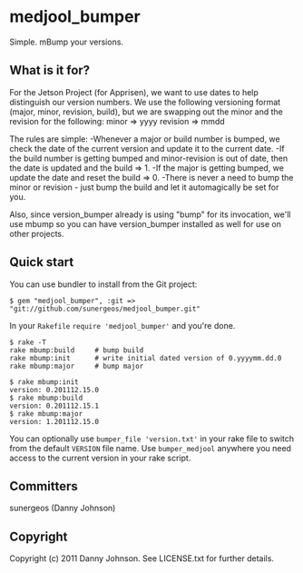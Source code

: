 medjool_bumper
==============

Simple. mBump your versions.

What is it for?
---------------
For the Jetson Project (for Apprisen), we want to use dates to help distinguish our version numbers. We use the following
versioning format (major, minor, revision, build), but we are swapping out the minor and the revision for the following:
minor => yyyy
revision => mmdd

The rules are simple:
-Whenever a major or build number is bumped, we check the date of the current version and update it to the current date.
-If the build number is getting bumped and minor-revision is out of date, then the date is updated and the build => 1.
-If the major is getting bumped, we update the date and reset the build => 0.
-There is never a need to bump the minor or revision - just bump the build and let it automagically be set for you.

Also, since version_bumper already is using "bump" for its invocation, we'll use mbump so you can have version_bumper
installed as well for use on other projects.

Quick start
-----------
You can use bundler to install from the Git project:

    $ gem "medjool_bumper", :git => "git://github.com/sunergeos/medjool_bumper.git"

In your `Rakefile` `require 'medjool_bumper'` and you're done.
  
    $ rake -T
    rake mbump:build     # bump build
    rake mbump:init      # write initial dated version of 0.yyyymm.dd.0
    rake mbump:major     # bump major

    $ rake mbump:init
    version: 0.201112.15.0
    $ rake mbump:build
    version: 0.201112.15.1
    $ rake mbump:major
    version: 1.201112.15.0

You can optionally use `bumper_file 'version.txt'` in your rake file to switch from the default `VERSION` file name.
Use `bumper_medjool` anywhere you need access to the current version in your rake script.

Committers
---------
sunergeos (Danny Johnson)

Copyright
---------
Copyright (c) 2011 Danny Johnson. See LICENSE.txt for further details.

[1]: http://semver.org
